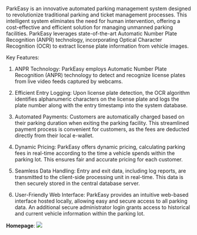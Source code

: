 ParkEasy is an innovative automated parking management system designed to revolutionize traditional parking and ticket management processes. This intelligent system eliminates the need for human intervention, offering a cost-effective and efficient solution for managing unmanned parking facilities. ParkEasy leverages state-of-the-art Automatic Number Plate Recognition (ANPR) technology, incorporating Optical Character Recognition (OCR) to extract license plate information from vehicle images.

Key Features:

1. ANPR Technology: ParkEasy employs Automatic Number Plate Recognition (ANPR) technology to detect and recognize license plates from live video feeds captured by webcams.

2. Efficient Entry Logging: Upon license plate detection, the OCR algorithm identifies alphanumeric characters on the license plate and logs the plate number along with the entry timestamp into the system database.

3. Automated Payments: Customers are automatically charged based on their parking duration when exiting the parking facility. This streamlined payment process is convenient for customers, as the fees are deducted directly from their local e-wallet.

4. Dynamic Pricing: ParkEasy offers dynamic pricing, calculating parking fees in real-time according to the time a vehicle spends within the parking lot. This ensures fair and accurate pricing for each customer.

5. Seamless Data Handling: Entry and exit data, including log reports, are transmitted to the client-side processing unit in real-time. This data is then securely stored in the central database server.

6. User-Friendly Web Interface: ParkEasy provides an intuitive web-based interface hosted locally, allowing easy and secure access to all parking data. An additional secure administrator login grants access to historical and current vehicle information within the parking lot.

**Homepage**:
<img src="./README/home1.png">


